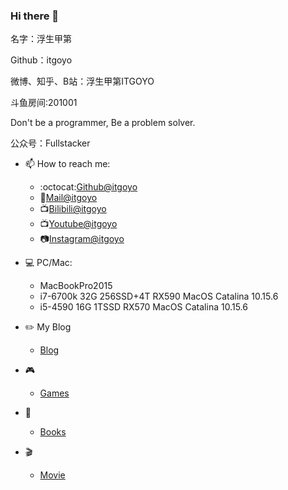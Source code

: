 ### Hi there 👋

<!--
**itgoyo/itgoyo** is a ✨ _special_ ✨ repository because its `README.md` (this file) appears on your GitHub profile.

Here are some ideas to get you started:

- 🔭 I’m currently working on ...
- 🌱 I’m currently learning ...
- 👯 I’m looking to collaborate on ...
- 🤔 I’m looking for help with ...
- 💬 Ask me about ...
- 📫 How to reach me: ...
- 😄 Pronouns: ...
- ⚡ Fun fact: ...
-->

名字：浮生甲第

Github：itgoyo

微博、知乎、B站：浮生甲第ITGOYO

斗鱼房间:201001

Don't be a programmer, Be a problem solver.

公众号：Fullstacker

- 📫 How to reach me:
    - :octocat:[Github@itgoyo](https://github.com/itgoyo)
    - :email:[Mail@itgoyo](mailto:itgoyo@gmail.com)
    - :tv:[Bilibili@itgoyo](https://space.bilibili.com/12767066)
    - :tv:[Youtube@itgoyo](https://www.youtube.com/channel/UCpCzS_uKS1zzOAUjuuBNXDQ?view_as=subscriber)
    - :camera:[Instagram@itgoyo](https://www.instagram.com/itgoyo1991/)

- :computer: PC/Mac:

    - MacBookPro2015
    - i7-6700k 32G 256SSD+4T RX590 MacOS Catalina 10.15.6
    - i5-4590  16G 1TSSD RX570 MacOS Catalina 10.15.6

- :pencil2: My Blog

    - [Blog](https://itgoyo.github.io/)

- :video_game:
    - [Games](https://itgoyo.github.io/games/)

- :book:
    - [Books](https://itgoyo.github.io/books/)

- :clapper:
    - [Movie](https://itgoyo.github.io/movies/)